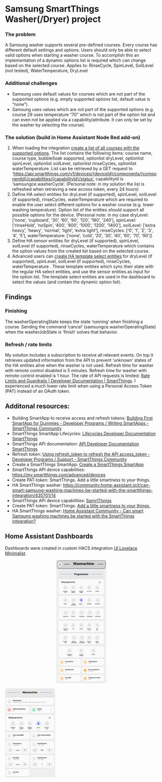 # Samsung SmartThings Washer(/Dryer) project

### The problem
A Samsung washer supports several pre-defined courses. Every course has different default settings and options. Users should only be able to select valid options when starting a washer course. To accomplish this an implementation of a dynamic options list is required which can change based on the selected course.
Applies to: RinseCycle, SpinLevel, SoilLevel (not tested), WaterTemperature, DryLevel

### Additional challenges
* Samsung uses default values for courses which are not part of the supported options (e.g. empty supported options list, default value is “none”).
* Samsung uses values which are not part of the supported options (e.g. course 29 uses temperature “70” which is not part of the option list and can even not be applied via a capability/attribute. It can only be set by the washer by selecting the course).

### The solution (build in Home Assistant Node Red add-on)
1.	When loading the integration [create a list of all courses with the supported options](https://github.com/wilbiev/nodered/blob/main/SmartThings/Washer-dryer/build_option_list.js). The list contains the following items: course name, course type, bubbleSoak supported, optionlist dryLevel, optionlist spinLevel, optionlist soilLevel, optionlist rinseCycles, optionlist waterTemperature. List can be retrieved by a GET request to ‘https://api.smartthings.com/v1/devices/{deviceId}/components/{componentId}/capabilities/{capabilityId}/status’, capabilityId is ‘samsungce.washerCycle’. (Personal note: in my solution the list is refreshed when retrieving a new access token, every 24 hours)
1.	Define HA select entities for dryLevel (if supported), spinLevel, soilLevel (if supported), rinseCycles,  waterTemperature which are required to enable the user select different options for a washer course (e.g. lower washing temperature). Option list of the entities should support all possible options for the device. (Personal note: in my case dryLevel: [‘none’, ‘cupboard’, ‘30’, ‘60’, ‘90’, ‘120’, ‘180’, ‘240’], spinLevel: [‘rinseHold’, ‘noSpin’, ‘400’, ‘800’, ‘1000’, ‘1200’, ‘1400’], soilLevel: [‘extra heavy’, ‘heavy’, ‘normal’, ‘light’, ‘extra light’], rinseCycles: [‘0’, ‘1’, ‘2’, ‘3’, ‘4’, ‘5’], waterTemperature: [‘none’, ‘cold’, ‘20’, ‘30’, ‘40’, ‘60’, ‘70’, ‘90’])
1.	Define HA sensor entities for dryLevel (if supported), spinLevel, soilLevel (if supported), rinseCycles,  waterTemperature which contains the option values from the created list based on the selected course.
1.	Advanced users can [create HA template select entities](https://github.com/wilbiev/nodered/blob/main/SmartThings/Washer-dryer/templates.yaml) for dryLevel (if supported), spinLevel, soilLevel (if supported), rinseCycles,  waterTemperature . These template entities which sync their state with the regular HA select entities, and use the sensor entities as input for the option list. The template select entities are used in the dashboard to select the values (and contain the dynamic option list).

## Findings

### Finishing
The washerOperatingState keeps the state ‘running’ when finishing a course. Sending the command ‘cancel’ (samsungce.washerOperatingState) when the washerJobState is ‘finish’ solves that behavior.

### Refresh / rate limits
My solution includes a subscription to receive all relevant events. On top it retrieves updated information from the API to prevent ‘unknown’ states of the HA entities alive when the washer is not used. Refresh time for washer with remote control disabled is 5 minutes. Refresh time for washer with remote control enabled is 1 hour. The rate of API requests is limited: [Rate Limits and Guardrails | Developer Documentation | SmartThings](https://developer.smartthings.com/docs/getting-started/rate-limits). I experienced a much lower rate limit when using a Personal Access Token (PAT) instead of an OAuth token.

## Additonal resources:
* Building SmartApp to receive access and refresh tokens: [Building First SmartApp for Dummies - Developer Programs / Writing SmartApps - SmartThings Community](https://community.smartthings.com/t/building-first-smartapp-for-dummies/251219)
* SmartThings SmartApp Lifecycles: [Lifecycles Developer Documentation SmartThings](https://developer.smartthings.com/docs/connected-services/lifecycles)
* SmartThings API documentation: [API Developer Documentation SmartThings](https://developer.smartthings.com/docs/api/public)
* Refresh token: [Using refresh_token to refresh the API access_token - Developer Programs / Support - SmartThings Community](https://community.smartthings.com/t/using-refresh-token-to-refresh-the-api-access-token/240168)
* Create a SmartThings SmartApp: [Create a SmartThings SmartApp](https://ndiesslin.com/blog/creating-a-smartthings-smartapp-part-1/)
* SmartThings API device capabilities: https://my.smartthings.com/advanced/devices
* Create PAT-token: SmartThings. Add a little smartness to your things.
* HA SmartThings washer: https://community.home-assistant.io/t/can-smart-samsung-washing-machines-be-started-with-the-smartthings-integration/435701/14
* SmartThings API device capabilities: [SamrtThnigs](https://my.smartthings.com/advanced/devices)
* Create PAT-token: SmartThings. [Add a little smartness to your things.](https://account.smartthings.com/tokens)
* HA SmartThings washer: [Home Assistant Community - Can smart Samsung washing machines be started with the SmartThings integration?](https://community.home-assistant.io/t/can-smart-samsung-washing-machines-be-started-with-the-smartthings-integration/435701/14)

## Home Assistant Dashboards

Dashboards were created in custom HACS integration [UI Lovelace Minimalist](https://github.com/UI-Lovelace-Minimalist/UI).

<p align=center width="100%">
    <img width="33%" src="../images/dashboard2.png">
    <p>
    <img width="33%" src="../images/dashboard1.png">
</p>
